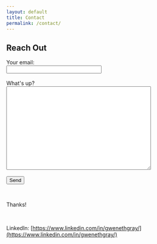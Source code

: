 ```yaml
---
layout: default
title: Contact
permalink: /contact/
---
```


## Reach Out

<form action="https://formspree.io/f/xyzgjqeq" method="POST">
  <label>
    Your email:<br>
    <input type="email" name="email" style="width:250px!important;">
  </label>
  <br><br>
  <label>
    What's up?<br>
    <textarea name="message" style="height:220px!important;width:380px!important;"></textarea>
  </label>
  <br><br>
  <button type="submit">Send</button>
</form>

<br>

Thanks!

<br>

LinkedIn: [https://www.linkedin.com/in/gwenethgray/](https://www.linkedin.com/in/gwenethgray/)
